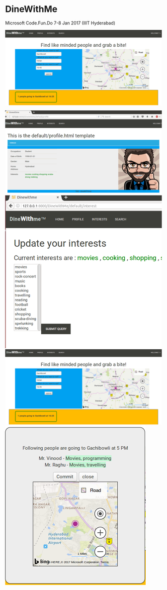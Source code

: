 # DineWithMe
Microsoft Code.Fun.Do 7-8 Jan 2017 (IIIT Hyderabad)

[![DineWithMe - Demo Video](private/screenshots/dwm3.png)](https://www.youtube.com/watch/dKAb7J6DyFU "DineWithMe - Demo Video")

![Profile page]( private/screenshots/dwm1.png "")
![Interest]( private/screenshots/dwm2.png "")
![Search]( private/screenshots/dwm3.png "")
![Commit Popup]( private/screenshots/dwm4.png "")
